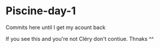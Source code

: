# Piscine-day-1
Commits here until I get my acount back

If you see this and you're not Cléry don't contiue. Thnaks ^^

